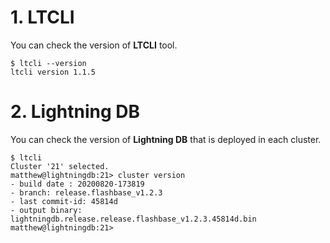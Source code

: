 # 1. LTCLI

You can check the version of <b>LTCLI</b> tool.

```
$ ltcli --version
ltcli version 1.1.5
```

# 2. Lightning DB

You can check the version of <b>Lightning DB</b> that is deployed in each cluster.

```
$ ltcli
Cluster '21' selected.
matthew@lightningdb:21> cluster version
- build date : 20200820-173819
- branch: release.flashbase_v1.2.3
- last commit-id: 45814d
- output binary: lightningdb.release.release.flashbase_v1.2.3.45814d.bin
matthew@lightningdb:21>
```